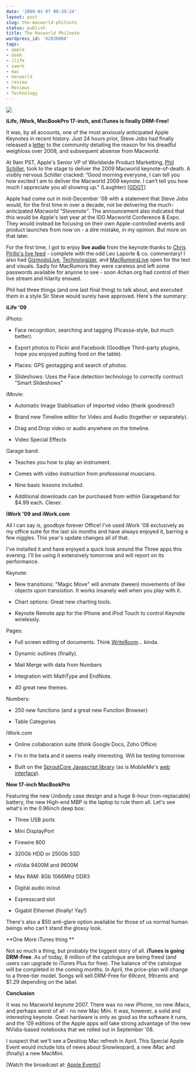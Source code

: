 ```yaml
---
date: '2009-01-07 00:39:24'
layout: post
slug: the-macworld-philnote
status: publish
title: The Macworld Philnote
wordpress_id: '62038088'
tags:
- apple
- Geek
- ilife
- iwork
- mac
- macworld
- review
- Reviews
- Technology
---
```


[![](http://live.gdgt.com/img/2009/01/img_0053.jpg)](http://timk.co.za/2009/01/07/the-macworld-philnote)

**iLife, iWork, MacBookPro 17-inch, and iTunes is finally DRM-Free!**

It was, by all accounts, one of the most anxiously anticipated Apple Keynotes in recent history. Just 24 hours prior, Steve Jobs had finally released a [letter](http://www.apple.com/pr/library/2009/01/05sjletter.html) to the community detailing the reason for his dreadful weighloss over 2008, and subsequent absense from Macworld.

At 9am PST, Apple's Senior VP of Worldwide Product Marketting, [Phil Schiller](http://en.wikipedia.org/wiki/Phil_Schiller), took to the stage to deliver the 2009 Macworld keynote-of-death. A visibly nervous Schiller cracked: “Good morning everyone, I can tell you how excited I am to deliver the Macworld 2009 keynote. I can’t tell you how much I appreciate you all showing up." (Laughter) [[GDGT](http://live.gdgt.com/2009/01/06/live-macworld-2009-keynote-coverage/#more)]


Apple had come out in mid-December '08 with a statement that Steve Jobs would, for the first time in over a decade, not be delivering the much-anticipated _Macworld "Stevenote"_. The announcement also indicated that this would be Apple's last year at the IDG Macworld Conference & Expo. They would instead be focusing on their own Apple-controlled events and product launches from now on - a dire mistake, in my opinion. But more on that later.

For the first time, I got to enjoy **live audio** from the keynote thanks to [Chris Pirillo's live feed](http://chris.pirillo.com/live/) - complete with the odd Leo Laporte & co. commentary! I also had [GizmodoLive](http://live.gizmodo.com), [Technologizer](http://www.technologizer.com), and [MacRumorsLive](http://macrumors.com) open for the text and visuals. Sadly for MacRumors they were careless and left some passwords available for anyone to see - soon 4chan.org had control of their live stream and hilarity ensued.

Phil had three things (and one last final thing) to talk about, and executed them in a style Sir Steve would surely have approved. Here's the summary:

**iLife '09**

iPhoto:



	
  * Face recognition, searching and tagging (Picassa-style, but much better).

	
  * Export photos to Flickr and Facebook (Goodbye Third-party plugins, hope you enjoyed putting food on the table).

	
  * Places: GPS geotagging and search of photos.

	
  * Slideshows: Uses the Face detection technology to correctly contruct "Smart Slideshows"


iMovie:

	
  * Automatic Image Stablisation of imported video (thank goodness!)

	
  * Brand new Timeline editor for Video and Audio (together or separately).

	
  * Drag and Drop video or audio anywhere on the timeline.

	
  * Video Special Effects


Garage band:

	
  * Teaches you how to play an instrument.

	
  * Comes with video instruction from professional musicians.

	
  * Nine basic lessons included.

	
  * Additional downloads can be purchased from within Garageband for $4.99 each. Clever.


**iWork '09 and iWork.com**

All I can say is, goodbye forever Office! I've used iWork '08 exclusively as my office suite for the last six months and have always enjoyed it, barring a few niggles. This year's update changes all of that.

I've installed it and have enjoyed a quick look around the Three apps this evening. I'll be using it extensively tomorrow and will report on its performance.

Keynote:



	
  * New transitions: "Magic Move" will animate (tween) movements of like objects upon transistion. It works insanely well when you play with it.

	
  * Chart options: Great new charting tools.

	
  * Keynote Remote app for the iPhone and iPod Touch to control Keynote wirelessly.


Pages:

	
  * Full screen editing of documents. Think [WriteRoom](http://www.hogbaysoftware.com/products/writeroom)... kinda.

	
  * Dynamic outlines (finally).

	
  * Mail Merge with data from Numbers

	
  * Integration with MathType and EndNote.

	
  * 40 great new themes.


Numbers:

	
  * 250 new functions (and a great new Function Browser)

	
  * Table Categories


iWork.com

	
  * Online collaboration suite (think Google Docs, Zoho Office)

	
  * I'm in the beta and it seems really interesting. Will be testing tomorrow.

	
  * Built on the [SproutCore Javascript library](http://sproutcore.com/) (as is MobileMe's [web interface](http://www.me.com)).


**New 17-inch MacBookPro**

Featuring the new Unibody case design and a huge 8-hour (non-replacable) battery, the new High-end MBP is the laptop to rule them all. Let's see what's in the 0.96inch deep box:



	
  * Three USB ports

	
  * Mini DisplayPort

	
  * Firewire 800

	
  * 320Gb HDD or 250Gb SSD

	
  * nVidia 9400M and 9600M

	
  * Max RAM: 8Gb 1066Mhz DDR3

	
  * Digital audio in/out

	
  * Expresscard slot

	
  * Gigabit Ethernet (finally! Yay!)


There's also a $50 anti-glare option available for those of us normal human beings who can't stand the glossy look.

**One More iTunes thing
**

Not so much a thing, but probably the biggest story of all. **iTunes is going DRM-Free**. As of today, 8 million of the catologue are being freed (and users can upgrade to iTunes Plus for free). The balance of the catologue will be completed in the coming months. In April, the price-plan will change to a three-tier model. Songs will sell DRM-Free for 69cent, 99cents and $1.29 depending on the label.

**Conclusion**

It was no Macworld keynote 2007. There was no new iPhone, no new iMacs, and perhaps worst of all - no new Mac Mini. It was, however, a solid and interesting keynote. Great hardware is only as good as the software it runs, and the '09 editions of the Apple apps will take strong advantage of the new NVidia-based notebooks that we rolled out in September '08.

I suspect that we'll see a Desktop Mac refresh in April. This Special Apple Event would include lots of news about Snowleopard, a new iMac and (finally) a new MacMini.

[Watch the broadcast at: [Apple Events](http://events.apple.com.edgesuite.net/0901ouabdcaw/event/index.html)] 
